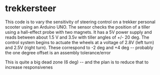 # trekkersteer
This code is to vary the sensitivity of steering control on a trekker personal scooter using an Arduino UNO.
The sensor checks the position of a tiller using a hall-effect probe with two magnets. 
It has a 5V power supply and reads between about 1.5 V and 3.5v with tiller angles of +/- 20 deg.
The control system begins to actuate the wheels at a voltage of 2.8V (left turn) and 2.5V (right turn).
These correspond to -2 deg and +4 deg -- probably the one degree offset is an assembly tolerance/error

This is quite a big dead zone (6 deg) -- and the plan is to reduce that to increase responsivenes

